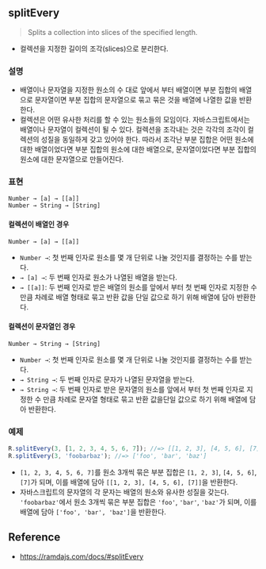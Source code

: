 ## splitEvery
> Splits a collection into slices of the specified length.
- 컬렉션을 지정한 길이의 조각(slices)으로 분리한다.

### 설명
- 배열이나 문자열을 지정한 원소의 수 대로 앞에서 부터 배열이면 부분 집합의 배열으로 문자열이면 부분 집합의 문자열으로 묶고 묶은 것을 배열에 나열한 값을 반환한다.
- 컬렉션은 어떤 유사한 처리를 할 수 있는 원소들의 모임이다. 자바스크립트에서는 배열이나 문자열이 컬렉션이 될 수 있다. 컬렉션을 조각내는 것은 각각의 조각이 컬렉션의 성질을 동일하게 갖고 있어야 한다. 따라서 조각난 부분 집합은 어떤 원소에 대한 배열이었다면 부분 집합의 원소에 대한 배열으로, 문자열이었다면 부분 집합의 원소에 대한 문자열으로 만들어진다.

### 표현
```
Number → [a] → [[a]]
Number → String → [String]
```

#### 컬렉션이 배열인 경우
```
Number → [a] → [[a]]
```
- `Number →`: 첫 번째 인자로 원소를 몇 개 단위로 나눌 것인지를 결정하는 수를 받는다.
- `→ [a] →`: 두 번째 인자로 원소가 나열된 배열을 받는다.
- `→ [[a]]`: 두 번째 인자로 받은 배열의 원소를 앞에서 부터 첫 번째 인자로 지정한 수 만큼 차례로 배열 형태로 묶고 반환 값을 단일 값으로 하기 위해 배열에 담아 반환한다.

#### 컬렉션이 문자열인 경우
```
Number → String → [String]
```
- `Number →`: 첫 번째 인자로 원소를 몇 개 단위로 나눌 것인지를 결정하는 수를 받는다.
- `→ String →`: 두 번째 인자로 문자가 나열된 문자열을 받는다.
- `→ String →`: 두 번째 인자로 받은 문자열의 원소를 앞에서 부터 첫 번째 인자로 지정한 수 만큼 차례로 문자열 형태로 묶고 반환 값을단일 값으로 하기 위해 배열에 담아 반환한다.

### 예제
```js
R.splitEvery(3, [1, 2, 3, 4, 5, 6, 7]); //=> [[1, 2, 3], [4, 5, 6], [7]]
R.splitEvery(3, 'foobarbaz'); //=> ['foo', 'bar', 'baz']
```
- `[1, 2, 3, 4, 5, 6, 7]`를 원소 3개씩 묶은 부분 집합은 `[1, 2, 3]`, `[4, 5, 6]`, `[7]`가 되며, 이를 배열에 담아 `[[1, 2, 3], [4, 5, 6], [7]]`을 반환한다.
- 자바스크립트의 문자열의 각 문자는 배열의 원소와 유사한 성질을 갖는다. `'foobarbaz'`에서 원소 3개씩 묶은 부분 집합은 `'foo'`, `'bar'`, `'baz'`가 되며, 이를 배열에 담아 `['foo', 'bar', 'baz']`을 반환한다.

## Reference
- https://ramdajs.com/docs/#splitEvery
